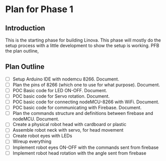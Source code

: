 # Plan for Phase 1

## Introduction
This is the starting phase for building Linova. This phase will mostly do the setup process with a little development to show the setup is working. PFB the plan outline,

## Plan Outline
- [ ] Setup Arduino IDE with nodemcu 8266. Document.
- [ ] Plan the pins of 8266 (which one to use for what purpose). Document.
- [ ] POC Basic code for LED ON-OFF. Document.
- [ ] POC basic code for Servo rotation. Document.
- [ ] POC basic code for connecting nodeMCU-8266 with WiFi. Document.
- [ ] POC basic code for communicating with Firebase. Document.
- [ ] Plan the commands structure and definitions between firebase and nodeMCU. Document.
- [ ] Create a physical robot head with cardboard or plastic
- [ ] Assemble robot neck with servo, for head movement
- [ ] Create robot eyes with LEDs
- [ ] Wireup everything
- [ ] Implement robot eyes ON-OFF with the commands sent from firebase
- [ ] Implement robot head rotation with the angle sent from firebase
